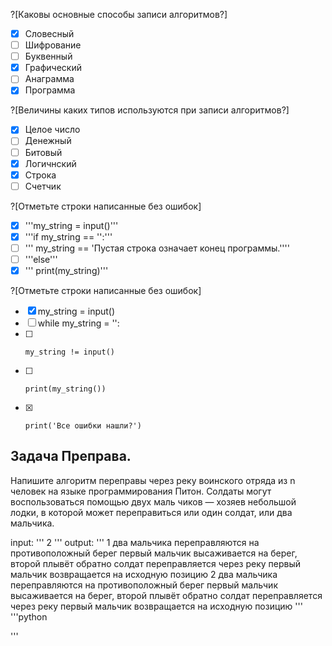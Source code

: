 ?[Каковы основные способы записи алгоритмов?]
-[x] Словесный
-[ ] Шифрование
-[ ] Буквенный
-[x] Графический
-[ ] Анаграмма
-[x] Программа

?[Величины каких типов используются при записи алгоритмов?]
-[x] Целое число
-[ ] Денежный
-[ ] Битовый
-[x] Логичнский
-[x] Строка
-[ ] Счетчик

?[Отметьте строки написанные без ошибок]
-[x] '''my_string = input()'''
-[x] '''if my_string == '':'''
-[ ] '''    my_string == 'Пустая строка означает конец программы.''''
-[ ] '''else'''
-[x] '''    print(my_string)'''

?[Отметьте строки написанные без ошибок]
-[x] my_string = input()
-[ ] while my_string = '':
-[ ]     my_string != input()
-[ ]     print(my_string())
-[x]     print('Все ошибки нашли?')


Задача Преправа.
---
Напишите алгоритм переправы через реку воинского отряда из n человек на языке программирования Питон.
Солдаты могут воспользоваться помощью двух маль­ чиков — хозяев небольшой лодки,
в которой может переправиться или один солдат, или два мальчика.

input: 
'''
2
'''
output:
'''
1
два мальчика переправляются на противоположный берег
первый мальчик высаживается на берег, второй плывёт обратно 
солдат переправляется через реку
первый мальчик возвращается на исходную позицию
2
два мальчика переправляются на противоположный берег
первый мальчик высаживается на берег, второй плывёт обратно 
солдат переправляется через реку
первый мальчик возвращается на исходную позицию
'''
'''python

'''

